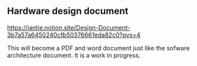 ## Hardware design document

https://jantje.notion.site/Design-Document-3b7a57a6450240cfb50376661eda82c0?pvs=4

This will become a PDF and word document just like the sofware architecture document. It is a work in progress.